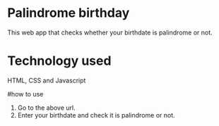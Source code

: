 # Palindrome birthday

This web app that checks whether your birthdate is palindrome or not.

# Technology used
HTML, CSS and Javascript

#how to use

1. Go to the above url.
2. Enter your birthdate and check it is palindrome or not.
